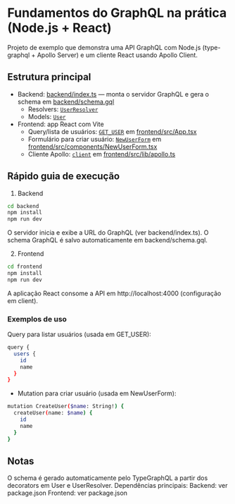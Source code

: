# Fundamentos do GraphQL na prática (Node.js + React)

Projeto de exemplo que demonstra uma API GraphQL com Node.js (type-graphql + Apollo Server) e um cliente React usando Apollo Client.

## Estrutura principal
- Backend: [backend/index.ts](backend/index.ts) — monta o servidor GraphQL e gera o schema em [backend/schema.gql](backend/schema.gql)
  - Resolvers: [`UserResolver`](backend/src/resolvers/UserResolver.ts)
  - Models: [`User`](backend/src/models/User.ts)
- Frontend: app React com Vite
  - Query/lista de usuários: [`GET_USER`](frontend/src/App.tsx) em [frontend/src/App.tsx](frontend/src/App.tsx)
  - Formulário para criar usuário: [`NewUserForm`](frontend/src/components/NewUserForm.tsx) em [frontend/src/components/NewUserForm.tsx](frontend/src/components/NewUserForm.tsx)
  - Cliente Apollo: [`client`](frontend/src/lib/apollo.ts) em [frontend/src/lib/apollo.ts](frontend/src/lib/apollo.ts)

## Rápido guia de execução

1. Backend
```sh 
cd backend
npm install
npm run dev
```

O servidor inicia e exibe a URL do GraphQL (ver backend/index.ts). O schema GraphQL é salvo automaticamente em backend/schema.gql.

2. Frontend
```sh 
cd frontend
npm install
npm run dev
```

A aplicação React consome a API em http://localhost:4000 (configuração em client).

### Exemplos de uso
Query para listar usuários (usada em GET_USER):

``` sh
query {
  users {
    id
    name
  }
}
```
* Mutation para criar usuário (usada em NewUserForm):

``` sh
mutation CreateUser($name: String!) {
  createUser(name: $name) {
    id
    name
  }
}
```
## Notas
O schema é gerado automaticamente pelo TypeGraphQL a partir dos decorators em User e UserResolver.
Dependências principais:
Backend: ver package.json
Frontend: ver package.json